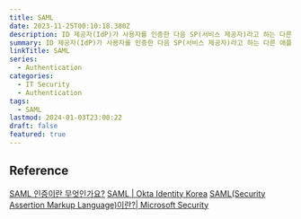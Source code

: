 ```yaml
---
title: SAML
date: 2023-11-25T00:10:18.380Z
description: ID 제공자(IdP)가 사용자를 인증한 다음 SP(서비스 제공자)라고 하는 다른 애플리케이션에 인증 토큰을 전달할 수 있는 공개 통합 표준
summary: ID 제공자(IdP)가 사용자를 인증한 다음 SP(서비스 제공자)라고 하는 다른 애플리케이션에 인증 토큰을 전달할 수 있는 공개 통합 표준
linkTitle: SAML
series:
  - Authentication
categories:
  - IT Security
  - Authentication
tags:
  - SAML
lastmod: 2024-01-03T23:00:22
draft: false
featured: true
---
```


## Reference
[SAML 인증이란 무엇인가요?](https://cpl.thalesgroup.com/ko/access-management/saml-authentication)
[SAML | Okta Identity Korea](https://www.okta.com/kr/blog/2020/09/what-is-saml/)
[SAML(Security Assertion Markup Language)이란?| Microsoft Security](https://www.microsoft.com/ko-kr/security/business/security-101/what-is-security-assertion-markup-language-saml)
